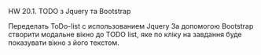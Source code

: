 HW 20.1. TODO з Jquery та Bootstrap

Переделать ToDo-list с использованием Jquery
За допомогою Bootstrap створити модальне вікно до TODO list, яке по кліку на завдання буде показувати вікно з його текстом.
